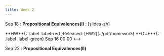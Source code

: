 ```yaml
---
title: Week 2
---
```


Sep 18
: **Propositional Equivalences(I)**
  :  \[[slides-zh](https://basics.sjtu.edu.cn/~yangqizhe/pdf/dm2023w/slides/DMLec2-handout-zh.pdf)\]
  <!-->**HW**{: .label .label-red }Released: [HW2](../pdf/homework)  **DUE**{: .label .label-green} Sep 16  00:00
<-->

Sep 22
: **Propositional Equivalences(II)**



  

